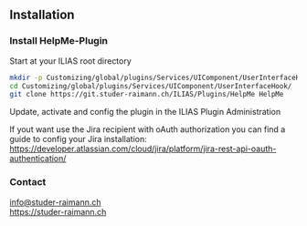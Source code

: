 ## Installation

### Install HelpMe-Plugin
Start at your ILIAS root directory 
```bash
mkdir -p Customizing/global/plugins/Services/UIComponent/UserInterfaceHook/  
cd Customizing/global/plugins/Services/UIComponent/UserInterfaceHook/  
git clone https://git.studer-raimann.ch/ILIAS/Plugins/HelpMe HelpMe
```  
Update, activate and config the plugin in the ILIAS Plugin Administration

If yout want use the Jira recipient with oAuth authorization you can find a guide to config your Jira installation: https://developer.atlassian.com/cloud/jira/platform/jira-rest-api-oauth-authentication/

### Contact
info@studer-raimann.ch  
https://studer-raimann.ch  

